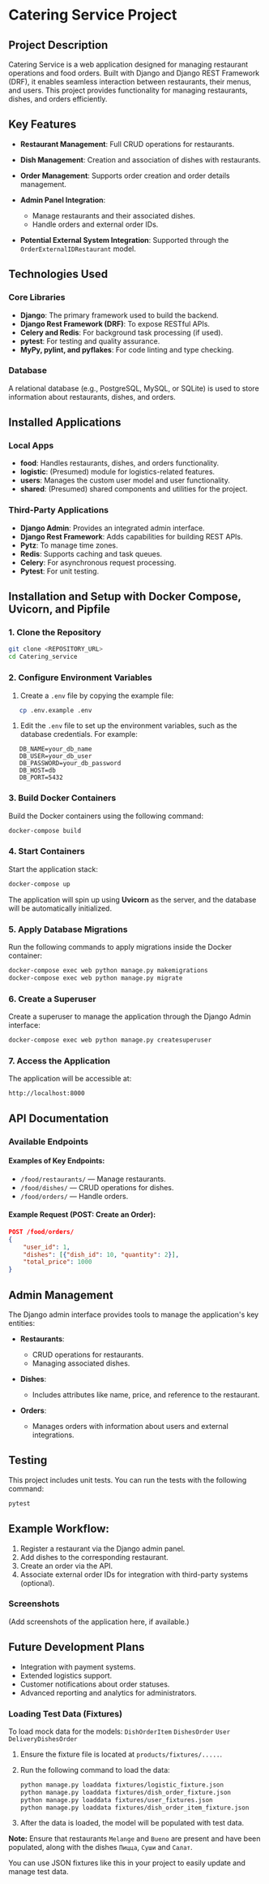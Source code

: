 # Catering Service Project
## Project Description
Catering Service is a web application designed for managing restaurant operations and food orders. Built with Django and Django REST Framework (DRF), it enables seamless interaction between restaurants, their menus, and users. This project provides functionality for managing restaurants, dishes, and orders efficiently.
## Key Features
- **Restaurant Management**: Full CRUD operations for restaurants.
- **Dish Management**: Creation and association of dishes with restaurants.
- **Order Management**: Supports order creation and order details management.
- **Admin Panel Integration**:
    - Manage restaurants and their associated dishes.
    - Handle orders and external order IDs.

- **Potential External System Integration**: Supported through the `OrderExternalIDRestaurant` model.

## Technologies Used
### Core Libraries
- **Django**: The primary framework used to build the backend.
- **Django Rest Framework (DRF)**: To expose RESTful APIs.
- **Celery and Redis**: For background task processing (if used).
- **pytest**: For testing and quality assurance.
- **MyPy, pylint, and pyflakes**: For code linting and type checking.

### Database
A relational database (e.g., PostgreSQL, MySQL, or SQLite) is used to store information about restaurants, dishes, and orders.
## Installed Applications
### Local Apps
- **food**: Handles restaurants, dishes, and orders functionality.
- **logistic**: (Presumed) module for logistics-related features.
- **users**: Manages the custom user model and user functionality.
- **shared**: (Presumed) shared components and utilities for the project.

### Third-Party Applications
- **Django Admin**: Provides an integrated admin interface.
- **Django Rest Framework**: Adds capabilities for building REST APIs.
- **Pytz**: To manage time zones.
- **Redis**: Supports caching and task queues.
- **Celery**: For asynchronous request processing.
- **Pytest**: For unit testing.

## Installation and Setup with Docker Compose, Uvicorn, and Pipfile
### 1. Clone the Repository
``` bash
git clone <REPOSITORY_URL>
cd Catering_service
```
### 2. Configure Environment Variables
1. Create a `.env` file by copying the example file:
``` bash
   cp .env.example .env
```
1. Edit the `.env` file to set up the environment variables, such as the database credentials. For example:
``` 
   DB_NAME=your_db_name
   DB_USER=your_db_user
   DB_PASSWORD=your_db_password
   DB_HOST=db
   DB_PORT=5432
```
### 3. Build Docker Containers
Build the Docker containers using the following command:
``` bash
docker-compose build
```
### 4. Start Containers
Start the application stack:
``` bash
docker-compose up
```
The application will spin up using **Uvicorn** as the server, and the database will be automatically initialized.
### 5. Apply Database Migrations
Run the following commands to apply migrations inside the Docker container:
``` bash
docker-compose exec web python manage.py makemigrations
docker-compose exec web python manage.py migrate
```
### 6. Create a Superuser
Create a superuser to manage the application through the Django Admin interface:
``` bash
docker-compose exec web python manage.py createsuperuser
```
### 7. Access the Application
The application will be accessible at:
``` 
http://localhost:8000
```




## API Documentation
### Available Endpoints
#### Examples of Key Endpoints:
- `/food/restaurants/` — Manage restaurants.
- `/food/dishes/` — CRUD operations for dishes.
- `/food/orders/` — Handle orders.

#### Example Request (POST: Create an Order):
``` json
POST /food/orders/
{
    "user_id": 1,
    "dishes": [{"dish_id": 10, "quantity": 2}],
    "total_price": 1000
}
```
## Admin Management
The Django admin interface provides tools to manage the application's key entities:
- **Restaurants**:
    - CRUD operations for restaurants.
    - Managing associated dishes.

- **Dishes**:
    - Includes attributes like name, price, and reference to the restaurant.

- **Orders**:
    - Manages orders with information about users and external integrations.

## Testing
This project includes unit tests. You can run the tests with the following command:
``` bash
pytest
```
## Example Workflow:
1. Register a restaurant via the Django admin panel.
2. Add dishes to the corresponding restaurant.
3. Create an order via the API.
4. Associate external order IDs for integration with third-party systems (optional).

### Screenshots
(Add screenshots of the application here, if available.)
## Future Development Plans
- Integration with payment systems.
- Extended logistics support.
- Customer notifications about order statuses.
- Advanced reporting and analytics for administrators.






### Loading Test Data (Fixtures)

To load mock data for the models: 
`DishOrderItem` 
`DishesOrder` 
`User` 
`DeliveryDishesOrder` 


1. Ensure the fixture file is located at `products/fixtures/.....`.
2. Run the following command to load the data:

   ```bash
   python manage.py loaddata fixtures/logistic_fixture.json
   python manage.py loaddata fixtures/dish_order_fixture.json
   python manage.py loaddata fixtures/user_fixtures.json
   python manage.py loaddata fixtures/dish_order_item_fixture.json
   ```

3. After the data is loaded, the model will be populated with test data.

**Note:** Ensure that restaurants `Melange` and `Bueno` are present and have been populated, 
along with the dishes `Пицца`, `Суши` and `Салат`.

You can use JSON fixtures like this in your project to easily update and manage test data.